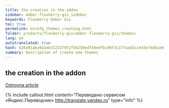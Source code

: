 ```yaml
--- 
title: the creation in the addon 
sidebar: ember-flexberry-gis_sidebar 
keywords: Flexberry Ember Gis 
toc: true 
permalink: en/efg_themes_creating.html 
folder: products/flexberry-gis/ember-flexberry-gis/themes/ 
lang: en 
autotranslated: true 
hash: b26a01aba9a3eb3123279f2f56258edf44edfbc80f3c1ffaad2cce43e744b1e0 
summary: Description of create new themes 
--- 
```


## the creation in the addon 

[Ostrovna article](ef2_themes_creating.html) 



{% include callout.html content="Переведено сервисом «Яндекс.Переводчик» <http://translate.yandex.ru>" type="info" %}